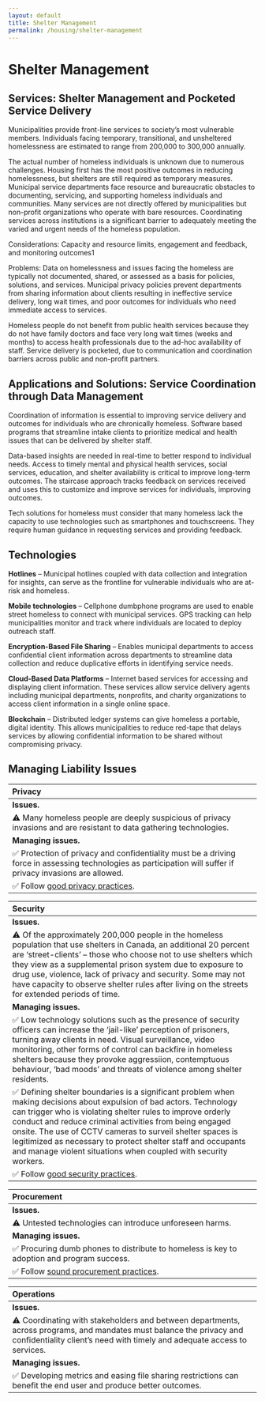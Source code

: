 ```yaml
---
layout: default
title: Shelter Management
permalink: /housing/shelter-management
---
```


# Shelter Management

## Services: Shelter Management and Pocketed Service Delivery <a id="services-shelter-management-and-pocketed-service-delivery"></a>

Municipalities provide front-line services to society’s most vulnerable members. Individuals facing temporary, transitional, and unsheltered homelessness are estimated to range from 200,000 to 300,000 annually.

The actual number of homeless individuals is unknown due to numerous challenges. Housing first has the most positive outcomes in reducing homelessness, but shelters are still required as temporary measures. Municipal service departments face resource and bureaucratic obstacles to documenting, servicing, and supporting homeless individuals and communities. Many services are not directly offered by municipalities but non-profit organizations who operate with bare resources. Coordinating services across institutions is a significant barrier to adequately meeting the varied and urgent needs of the homeless population.

Considerations: Capacity and resource limits, engagement and feedback, and monitoring outcomes1

Problems: Data on homelessness and issues facing the homeless are typically not documented, shared, or assessed as a basis for policies, solutions, and services. Municipal privacy policies prevent departments from sharing information about clients resulting in ineffective service delivery, long wait times, and poor outcomes for individuals who need immediate access to services.

Homeless people do not benefit from public health services because they do not have family doctors and face very long wait times \(weeks and months\) to access health professionals due to the ad-hoc availability of staff. Service delivery is pocketed, due to communication and coordination barriers across public and non-profit partners.

## Applications and Solutions: Service Coordination through Data Management

Coordination of information is essential to improving service delivery and outcomes for individuals who are chronically homeless. Software based programs that streamline intake clients to prioritize medical and health issues that can be delivered by shelter staff.

Data-based insights are needed in real-time to better respond to individual needs. Access to timely mental and physical health services, social services, education, and shelter availability is critical to improve long-term outcomes. The staircase approach tracks feedback on services received and uses this to customize and improve services for individuals, improving outcomes.

Tech solutions for homeless must consider that many homeless lack the capacity to use technologies such as smartphones and touchscreens. They require human guidance in requesting services and providing feedback.

## Technologies

**Hotlines** – Municipal hotlines coupled with data collection and integration for insights, can serve as the frontline for vulnerable individuals who are at-risk and homeless.

**Mobile technologies** – Cellphone dumbphone programs are used to enable street homeless to connect with municipal services. GPS tracking can help municipalities monitor and track where individuals are located to deploy outreach staff.

**Encryption-Based File Sharing** – Enables municipal departments to access confidential client information across departments to streamline data collection and reduce duplicative efforts in identifying service needs.

**Cloud-Based Data Platforms** – Internet based services for accessing and displaying client information. These services allow service delivery agents including municipal departments, nonprofits, and charity organizations to access client information in a single online space.

**Blockchain** – Distributed ledger systems can give homeless a portable, digital identity. This allows municipalities to reduce red-tape that delays services by allowing confidential information to be shared without compromising privacy.

## Managing Liability Issues

| Privacy |
| :--- |
| **Issues.** |
| ⚠ Many homeless people are deeply suspicious of privacy invasions and are resistant to data gathering technologies. |
| **Managing issues.** |
| ✅ Protection of privacy and confidentiality must be a driving force in assessing technologies as participation will suffer if privacy invasions are allowed. |
| ✅ Follow [good privacy practices](https://cippic-ca.github.io/SmartCityToolkit/privacy.html). |

| Security |
| :--- |
| **Issues.** |
| ⚠ Of the approximately 200,000 people in the homeless population that use shelters in Canada, an additional 20 percent are ‘street-clients’ – those who choose not to use shelters which they view as a supplemental prison system due to exposure to drug use, violence, lack of privacy and security. Some may not have capacity to observe shelter rules after living on the streets for extended periods of time. |
| **Managing issues.** |
| ✅ Low technology solutions such as the presence of security officers can increase the ‘jail-like’ perception of prisoners, turning away clients in need. Visual surveillance, video monitoring, other forms of control can backfire in homeless shelters because they provoke aggressiion, contemptuous behaviour, ‘bad moods’ and threats of violence among shelter residents. |
| ✅ Defining shelter boundaries is a significant problem when making decisions about expulsion of bad actors. Technology can trigger who is violating shelter rules to improve orderly conduct and reduce criminal activities from being engaged onsite. The use of CCTV cameras to surveil shelter spaces is legitimized as necessary to protect shelter staff and occupants and manage violent situations when coupled with security workers. |
| ✅ Follow [good security practices](https://cippic-ca.github.io/SmartCityToolkit/security.html). |

| Procurement |
| :--- |
| **Issues.** |
| ⚠ Untested technologies can introduce unforeseen harms. |
| **Managing issues.** |
| ✅ Procuring dumb phones to distribute to homeless is key to adoption and program success. |
| ✅ Follow [sound procurement practices](https://cippic-ca.github.io/SmartCityToolkit/procurement.html). |

| Operations |
| :--- |
| **Issues.** |
| ⚠ Coordinating with stakeholders and between departments, across programs, and mandates must balance the privacy and confidentiality client’s need with timely and adequate access to services. |
| **Managing issues.** |
| ✅ Developing metrics and easing file sharing restrictions can benefit the end user and produce better outcomes. |

